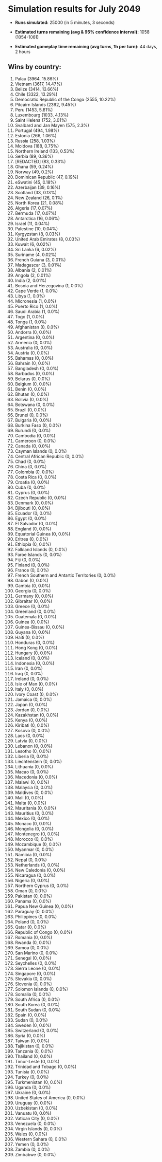 # Simulation results for July 2049

* **Runs simulated:** 25000 (in 5 minutes, 3 seconds)

* **Estimated turns remaining (avg & 95% confidence interval):** 1058 (1054-1061)

* **Estimated gameplay time remaining (avg turns, 1h per turn):** 44 days, 2 hours

## Wins by country:
1. Palau (3964, 15.86%)
2. Vietnam (3617, 14.47%)
3. Belize (3414, 13.66%)
4. Chile (3322, 13.29%)
5. Democratic Republic of the Congo (2555, 10.22%)
6. Pitcairn Islands (2362, 9.45%)
7. Peru (1453, 5.81%)
8. Luxembourg (1033, 4.13%)
9. Saint Helena (752, 3.01%)
10. Svalbard and Jan Mayen (575, 2.3%)
11. Portugal (494, 1.98%)
12. Estonia (266, 1.06%)
13. Russia (258, 1.03%)
14. Moldova (188, 0.75%)
15. Northern Ireland (133, 0.53%)
16. Serbia (89, 0.36%)
17. [REDACTED] (83, 0.33%)
18. Ghana (59, 0.24%)
19. Norway (49, 0.2%)
20. Dominican Republic (47, 0.19%)
21. eSwatini (45, 0.18%)
22. Azerbaijan (39, 0.16%)
23. Scotland (33, 0.13%)
24. New Zealand (26, 0.1%)
25. North Korea (21, 0.08%)
26. Algeria (17, 0.07%)
27. Bermuda (17, 0.07%)
28. Antarctica (16, 0.06%)
29. Israel (11, 0.04%)
30. Palestine (10, 0.04%)
31. Kyrgyzstan (8, 0.03%)
32. United Arab Emirates (8, 0.03%)
33. Kuwait (6, 0.02%)
34. Sri Lanka (6, 0.02%)
35. Suriname (4, 0.02%)
36. French Guiana (3, 0.01%)
37. Madagascar (3, 0.01%)
38. Albania (2, 0.01%)
39. Angola (2, 0.01%)
40. India (2, 0.01%)
41. Bosnia and Herzegovina (1, 0.0%)
42. Cape Verde (1, 0.0%)
43. Libya (1, 0.0%)
44. Micronesia (1, 0.0%)
45. Puerto Rico (1, 0.0%)
46. Saudi Arabia (1, 0.0%)
47. Togo (1, 0.0%)
48. Tonga (1, 0.0%)
49. Afghanistan (0, 0.0%)
50. Andorra (0, 0.0%)
51. Argentina (0, 0.0%)
52. Armenia (0, 0.0%)
53. Australia (0, 0.0%)
54. Austria (0, 0.0%)
55. Bahamas (0, 0.0%)
56. Bahrain (0, 0.0%)
57. Bangladesh (0, 0.0%)
58. Barbados (0, 0.0%)
59. Belarus (0, 0.0%)
60. Belgium (0, 0.0%)
61. Benin (0, 0.0%)
62. Bhutan (0, 0.0%)
63. Bolivia (0, 0.0%)
64. Botswana (0, 0.0%)
65. Brazil (0, 0.0%)
66. Brunei (0, 0.0%)
67. Bulgaria (0, 0.0%)
68. Burkina Faso (0, 0.0%)
69. Burundi (0, 0.0%)
70. Cambodia (0, 0.0%)
71. Cameroon (0, 0.0%)
72. Canada (0, 0.0%)
73. Cayman Islands (0, 0.0%)
74. Central African Republic (0, 0.0%)
75. Chad (0, 0.0%)
76. China (0, 0.0%)
77. Colombia (0, 0.0%)
78. Costa Rica (0, 0.0%)
79. Croatia (0, 0.0%)
80. Cuba (0, 0.0%)
81. Cyprus (0, 0.0%)
82. Czech Republic (0, 0.0%)
83. Denmark (0, 0.0%)
84. Djibouti (0, 0.0%)
85. Ecuador (0, 0.0%)
86. Egypt (0, 0.0%)
87. El Salvador (0, 0.0%)
88. England (0, 0.0%)
89. Equatorial Guinea (0, 0.0%)
90. Eritrea (0, 0.0%)
91. Ethiopia (0, 0.0%)
92. Falkland Islands (0, 0.0%)
93. Faroe Islands (0, 0.0%)
94. Fiji (0, 0.0%)
95. Finland (0, 0.0%)
96. France (0, 0.0%)
97. French Southern and Antartic Territories (0, 0.0%)
98. Gabon (0, 0.0%)
99. Gambia (0, 0.0%)
100. Georgia (0, 0.0%)
101. Germany (0, 0.0%)
102. Gibraltar (0, 0.0%)
103. Greece (0, 0.0%)
104. Greenland (0, 0.0%)
105. Guatemala (0, 0.0%)
106. Guinea (0, 0.0%)
107. Guinea-Bissau (0, 0.0%)
108. Guyana (0, 0.0%)
109. Haiti (0, 0.0%)
110. Honduras (0, 0.0%)
111. Hong Kong (0, 0.0%)
112. Hungary (0, 0.0%)
113. Iceland (0, 0.0%)
114. Indonesia (0, 0.0%)
115. Iran (0, 0.0%)
116. Iraq (0, 0.0%)
117. Ireland (0, 0.0%)
118. Isle of Man (0, 0.0%)
119. Italy (0, 0.0%)
120. Ivory Coast (0, 0.0%)
121. Jamaica (0, 0.0%)
122. Japan (0, 0.0%)
123. Jordan (0, 0.0%)
124. Kazakhstan (0, 0.0%)
125. Kenya (0, 0.0%)
126. Kiribati (0, 0.0%)
127. Kosovo (0, 0.0%)
128. Laos (0, 0.0%)
129. Latvia (0, 0.0%)
130. Lebanon (0, 0.0%)
131. Lesotho (0, 0.0%)
132. Liberia (0, 0.0%)
133. Liechtenstein (0, 0.0%)
134. Lithuania (0, 0.0%)
135. Macao (0, 0.0%)
136. Macedonia (0, 0.0%)
137. Malawi (0, 0.0%)
138. Malaysia (0, 0.0%)
139. Maldives (0, 0.0%)
140. Mali (0, 0.0%)
141. Malta (0, 0.0%)
142. Mauritania (0, 0.0%)
143. Mauritius (0, 0.0%)
144. Mexico (0, 0.0%)
145. Monaco (0, 0.0%)
146. Mongolia (0, 0.0%)
147. Montenegro (0, 0.0%)
148. Morocco (0, 0.0%)
149. Mozambique (0, 0.0%)
150. Myanmar (0, 0.0%)
151. Namibia (0, 0.0%)
152. Nepal (0, 0.0%)
153. Netherlands (0, 0.0%)
154. New Caledonia (0, 0.0%)
155. Nicaragua (0, 0.0%)
156. Nigeria (0, 0.0%)
157. Northern Cyprus (0, 0.0%)
158. Oman (0, 0.0%)
159. Pakistan (0, 0.0%)
160. Panama (0, 0.0%)
161. Papua New Guinea (0, 0.0%)
162. Paraguay (0, 0.0%)
163. Philippines (0, 0.0%)
164. Poland (0, 0.0%)
165. Qatar (0, 0.0%)
166. Republic of Congo (0, 0.0%)
167. Romania (0, 0.0%)
168. Rwanda (0, 0.0%)
169. Samoa (0, 0.0%)
170. San Marino (0, 0.0%)
171. Senegal (0, 0.0%)
172. Seychelles (0, 0.0%)
173. Sierra Leone (0, 0.0%)
174. Singapore (0, 0.0%)
175. Slovakia (0, 0.0%)
176. Slovenia (0, 0.0%)
177. Solomon Islands (0, 0.0%)
178. Somalia (0, 0.0%)
179. South Africa (0, 0.0%)
180. South Korea (0, 0.0%)
181. South Sudan (0, 0.0%)
182. Spain (0, 0.0%)
183. Sudan (0, 0.0%)
184. Sweden (0, 0.0%)
185. Switzerland (0, 0.0%)
186. Syria (0, 0.0%)
187. Taiwan (0, 0.0%)
188. Tajikistan (0, 0.0%)
189. Tanzania (0, 0.0%)
190. Thailand (0, 0.0%)
191. Timor-Leste (0, 0.0%)
192. Trinidad and Tobago (0, 0.0%)
193. Tunisia (0, 0.0%)
194. Turkey (0, 0.0%)
195. Turkmenistan (0, 0.0%)
196. Uganda (0, 0.0%)
197. Ukraine (0, 0.0%)
198. United States of America (0, 0.0%)
199. Uruguay (0, 0.0%)
200. Uzbekistan (0, 0.0%)
201. Vanuatu (0, 0.0%)
202. Vatican City (0, 0.0%)
203. Venezuela (0, 0.0%)
204. Virgin Islands (0, 0.0%)
205. Wales (0, 0.0%)
206. Western Sahara (0, 0.0%)
207. Yemen (0, 0.0%)
208. Zambia (0, 0.0%)
209. Zimbabwe (0, 0.0%)

